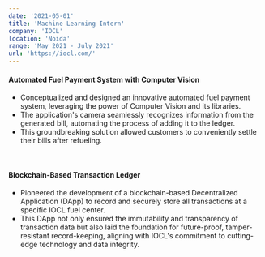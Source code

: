 ```yaml
---
date: '2021-05-01'
title: 'Machine Learning Intern'
company: 'IOCL'
location: 'Noida'
range: 'May 2021 - July 2021'
url: 'https://iocl.com/'
---
```

#### Automated Fuel Payment System with Computer Vision
- Conceptualized and designed an innovative automated fuel payment system, leveraging the power of Computer Vision and its libraries. 
- The application's camera seamlessly recognizes information from the generated bill, automating the process of adding it to the ledger.
- This groundbreaking solution allowed customers to conveniently settle their bills after refueling. 


<br>

#### Blockchain-Based Transaction Ledger
- Pioneered the development of a blockchain-based Decentralized Application (DApp) to record and securely store all transactions at a specific IOCL fuel center. 
- This DApp not only ensured the immutability and transparency of transaction data but also laid the foundation for future-proof, tamper-resistant record-keeping, aligning with IOCL's commitment to cutting-edge technology and data integrity.

